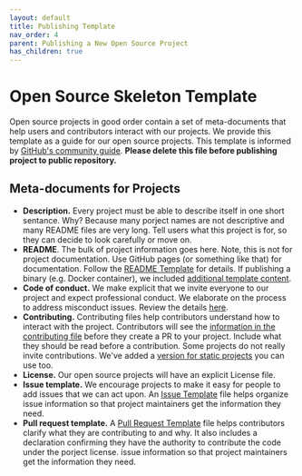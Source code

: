 ```yaml
---
layout: default
title: Publishing Template
nav_order: 4
parent: Publishing a New Open Source Project
has_children: true
---
```


# Open Source Skeleton Template

Open source projects in good order contain a set of meta-documents that help users and contributors interact with our projects. We provide this template as a guide for our open source projects. This template is informed by [GitHub's community guide](https://help.github.com/en/github/building-a-strong-community/about-community-profiles-for-public-repositories).  **Please delete this file before publishing project to public repository.**

## Meta-documents for Projects

* **Description.** Every project must be able to describe itself in one short sentance. Why? Because many porject names are not descriptive and many README files are very long. Tell users what this project is for, so they can decide to look carefully or move on.
* **README**. The bulk of project information goes here. Note, this is not for project documentation. Use GitHub pages (or something like that) for documentation. Follow the [README Template](../README.html) for details. If publishing a binary (e.g. Docker container), we included [additional template content](../README-Docker.html).
* **Code of conduct.** We make explicit that we invite everyone to our project and expect professional conduct. We elaborate on the process to address misconduct issues. Review the details [here](../Code-of-Conduct.html).
* **Contributing.** Contributing files help contributors understand how to interact with the project. Contributors will see the [information in the contributing file](../Contributing.html) before they create a PR to your project. Include what they should be read before a contribution. Some projects do not really invite contributions. We've added a [version for static projects](../contributing-static.html) you can use too.
* **License.** Our open source projects will have an explicit License file.  
* **Issue template.** We encourage projects to make it easy for people to add issues that we can act upon. An [Issue Template](../ISSUE_TEMPLATE.html) file helps organize issue information so that project maintainers get the information they need. 
* **Pull request template.** A [Pull Request Template](../PULL_REQUEST_TEMPLATE.html) file helps contributors clarify what they are contributing to and why. It also includes a declaration confirming they have the authority to contribute the code under the porject license. issue information so that project maintainers get the information they need. 


